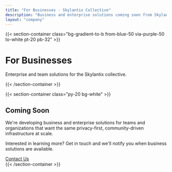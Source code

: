 ```yaml
---
title: "For Businesses - Skylantix Collective"
description: "Business and enterprise solutions coming soon from Skylantix. Managed infrastructure for teams and organizations."
layout: "company"
---
```


{{< section-container class="bg-gradient-to-b from-blue-50 via-purple-50 to-white pt-20 pb-32" >}}
    <div class="text-center max-w-4xl mx-auto">
        <h1 class="text-4xl md:text-5xl font-bold mb-6">For Businesses</h1>
        <p class="text-2xl text-gray-700 mb-8 font-light">
            Enterprise and team solutions for the Skylantix collective.
        </p>
    </div>
{{< /section-container >}}

{{< section-container class="py-20 bg-white" >}}
    <div class="max-w-4xl mx-auto text-center">
        <div class="bg-gradient-to-br from-blue-50 to-purple-50 rounded-xl p-12 border-2 border-blue-200">
            <h2 class="text-3xl font-bold text-gray-900 mb-4">Coming Soon</h2>
            <p class="text-xl text-gray-700 mb-8">
                We're developing business and enterprise solutions for teams and organizations that want the same privacy-first, community-driven infrastructure at scale.
            </p>
            <p class="text-lg text-gray-600 mb-8">
                Interested in learning more? Get in touch and we'll notify you when business solutions are available.
            </p>
            <a href="/contact/" class="inline-flex items-center justify-center px-8 py-4 rounded-lg font-bold transition duration-200 ease-in-out bg-blue-600 text-white hover:bg-blue-700 hover:scale-105 text-lg">
                Contact Us
            </a>
        </div>
    </div>
{{< /section-container >}}

